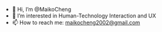 - 👋 Hi, I’m @MaikoCheng
- 👀 I’m interested in Human-Technology Interaction and UX
- 📫 How to reach me: maikocheng2002@gmail.com
